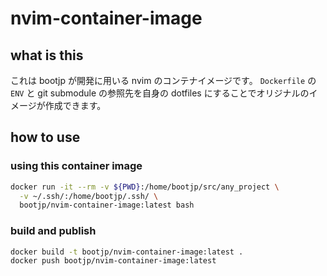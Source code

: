 # nvim-container-image

## what is this

これは bootjp が開発に用いる nvim のコンテナイメージです。
`Dockerfile` の `ENV` と git submodule の参照先を自身の dotfiles にすることでオリジナルのイメージが作成できます。

## how to use

### using this container image

```bash
docker run -it --rm -v ${PWD}:/home/bootjp/src/any_project \
  -v ~/.ssh/:/home/bootjp/.ssh/ \
  bootjp/nvim-container-image:latest bash
```

### build and publish

```bash
docker build -t bootjp/nvim-container-image:latest .
docker push bootjp/nvim-container-image:latest
```
